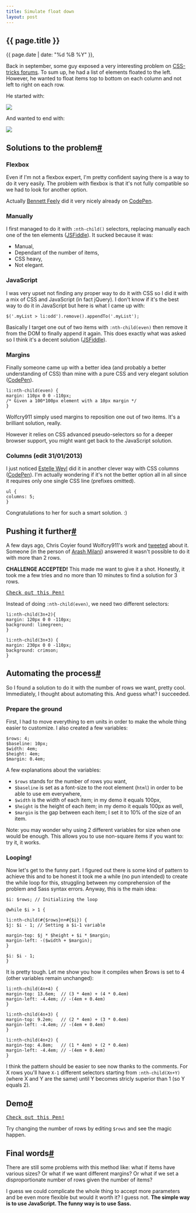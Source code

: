 ```yaml
---
title: Simulate float down
layout: post
---
```

<section>
<h1>{{ page.title }}</h1>
<p class="date">{{ page.date | date: "%d %B %Y" }}, <a href="#disqus_thread" class="comment-count"></a></p>

<p>Back in september, some guy exposed a very interesting problem on <a href="http://css-tricks.com/forums/discussion/19610/float-items">CSS-tricks forums</a>. To sum up, he had a list of elements floated to the left. However, he wanted to float items top to bottom on each column and not left to right on each row.</p>

<p>He started with:</p>
<img src="http://img401.imageshack.us/img401/4723/98791854.jpg">

<p>And wanted to end with:</p>
<img src="http://imageshack.us/scaled/landing/88/51843399.jpg">


</section>

<section id="solutions">
<h2>Solutions to the problem<a href="#solutions" class="section-anchor">#</a></h2>

<h3>Flexbox</h3>

<p>Even if I'm not a flexbox expert, I'm pretty confident saying there is a way to do it very easily. The problem with flexbox is that it's not fully compatible so we had to look for another option.</p>

<p>Actually <a href="http://twitter.com/bennettfeely">Bennett Feely</a> did it very nicely already on <a href="http://codepen.io/bennettfeely/pen/firxL">CodePen</a>.</p>

<h3>Manually</h3>

<p>I first managed to do it with <code>:nth-child()</code> selectors, replacing manually each one of the ten elements (<a href="http://jsfiddle.net/VAdT3/1/">JSFiddle</a>). It sucked because it was:</p>

<ul>
<li>Manual,</li>
<li>Dependant of the number of items,</li>
<li>CSS heavy,</li>
<li>Not elegant.</li>
</ul>

<h3>JavaScript</h3>

<p>I was very upset not finding any proper way to do it with CSS so I did it with a mix of CSS and JavaScript (in fact jQuery). I don't know if it's the best way to do it in JavaScript but here is what I came up with:</p>

<pre><code class="language-javascript">$('.myList > li:odd').remove().appendTo('.myList');</code></pre>

<p>Basically I target one out of two items with <code>:nth-child(even)</code> then remove it from the DOM to finally append it again. This does exactly what was asked so I think it's a decent solution (<a href="http://jsfiddle.net/VAdT3/6/">JSFiddle</a>).</p>

<h3>Margins</h3>

<p>Finally someone came up with a better idea (and probably a better understanding of CSS) than mine with a pure CSS and very elegant solution (<a href="http://codepen.io/wolfcry911/pen/IkBbu">CodePen</a>).</p>

<pre><code class="language-css">li:nth-child(even) {
margin: 110px 0 0 -110px; 
/* Given a 100*100px element with a 10px margin */
}</code></pre>

<p>Wolfcry911 simply used margins to reposition one out of two items. It's a brilliant solution, really.</p>

<p>However it relies on CSS advanced pseudo-selectors so for a deeper browser support, you might want get back to the JavaScript solution.</p>

<h3>Columns (edit 31/01/2013)</h3>

<p>I just noticed <a href="http://codepen.io/estelle">Estelle Weyl</a> did it in another clever way with CSS columns (<a href="http://codepen.io/estelle/pen/zkjrn">CodePen</a>). I'm actually wondering if it's not the better option all in all since it requires only one single CSS line (prefixes omitted).</p> 

<pre><code class="language-css">ul {
columns: 5;
}</code></pre>

<p>Congratulations to her for such a smart solution. :)</p>

</section>

<section id="moar">
<h2>Pushing it further<a href="#moar" class="section-anchor">#</a></h2>

<p>A few days ago, Chris Coyier found Wolfcry911's work and <a href="https://twitter.com/chriscoyier/status/295223893516500993">tweeted</a> about it. Someone (in the person of <a href="http://twitter.com/arashmilan">Arash Milani</a>) answered it wasn't possible to do it with more than 2 rows.</p>

<p><strong>CHALLENGE ACCEPTED!</strong> This made me want to give it a shot. Honestly, it took me a few tries and no more than 10 minutes to find a solution for 3 rows.</p>	

<pre class="codepen" data-height="450" data-type="result" data-href="DoAIB" data-user="HugoGiraudel" data-safe="true"><code></code><a href="http://codepen.io/HugoGiraudel/pen/DoAIB">Check out this Pen!</a></pre>

<p>Instead of doing <code>:nth-child(even)</code>, we need two different selectors:</p>

<pre><code class="language-css">li:nth-child(3n+2){
margin: 120px 0 0 -110px;
background: limegreen;
}

li:nth-child(3n+3) {
margin: 230px 0 0 -110px;
background: crimson;
}</code></pre>

</section>

<section id="sass">
<h2>Automating the process<a href="#sass" class="section-anchor">#</a></h2>

<p>So I found a solution to do it with the number of rows we want, pretty cool. Immediately, I thought about automating this. And guess what? I succeeded.</p>

<h3>Prepare the ground</h3>

<p>First, I had to move everything to em units in order to make the whole thing easier to customize. I also created a few variables:</p>

<pre><code class="language-css">$rows: 4; 
$baseline: 10px;
$width: 4em;
$height: 4em;
$margin: 0.4em;</code></pre>

<p>A few explanations about the variables:</p>

<ul>
<li><code>$rows</code> stands for the number of rows you want,</li>
<li><code>$baseline</code> is set as a font-size to the root element (<code>html</code>) in order to be able to use em everywhere,</li>
<li><code>$width</code> is the width of each item; in my demo it equals 100px,</li>
<li><code>$height</code> is the height of each item; in my demo it equals 100px as well,</li>
<li><code>$margin</code> is the gap between each item; I set it to 10% of the size of an item.</li>
</ul>

<p class="note">Note: you may wonder why using 2 different variables for size when one would be enough. This allows you to use non-square items if you want to: try it, it works.</em></p>

<h3>Looping!</h3>

<p>Now let's get to the funny part. I figured out there is some kind of pattern to achieve this and to be honest it took me a while (no pun intended) to create the while loop for this, struggling between my comprehension of the problem and Sass syntax errors. Anyway, this is the main idea:</p>

<pre><code class="language-javascript">$i: $rows; // Initializing the loop

@while $i &gt; 1 {

li:nth-child(#{$rows}n+#{$i}) {
$j: $i - 1; // Setting a $i-1 variable

margin-top: $j * $height + $i * $margin;
margin-left: -($width + $margin);
}

$i: $i - 1;
}</code></pre>

<p>It is pretty tough. Let me show you how it compiles when $rows is set to 4 (other variables remain unchanged):</p>

<pre><code class="language-css">li:nth-child(4n+4) {
margin-top: 13.6em;  // (3 * 4em) + (4 * 0.4em)
margin-left: -4.4em; // -(4em + 0.4em)
}

li:nth-child(4n+3) {
margin-top: 9.2em;   // (2 * 4em) + (3 * 0.4em)
margin-left: -4.4em; // -(4em + 0.4em)
}

li:nth-child(4n+2) {
margin-top: 4.8em;   // (1 * 4em) + (2 * 0.4em)
margin-left: -4.4em; // -(4em + 0.4em)
}</code></pre>

<p>I think the pattern should be easier to see now thanks to the comments. For X rows you'll have <code>X-1</code> different selectors starting from <code>:nth-child(Xn+Y)</code> (where X and Y are the same) until Y becomes stricly superior than 1 (so Y equals 2).</p>

</section>

<section id="demo">
<h2>Demo<a href="#demo" class="section-anchor">#</a></h2>

<pre class="codepen" data-height="530" data-type="result" data-href="AxmBK" data-user="HugoGiraudel" data-safe="true"><code></code><a href="http://codepen.io/HugoGiraudel/pen/AxmBK">Check out this Pen!</a></pre>

<p>Try changing the number of rows by editing <code>$rows</code> and see the magic happen.</p>
</section>

<section id="final-words">
<h2>Final words<a href="#final-words" class="section-anchor">#</a></h2>

<p>There are still some problems with this method like: what if items have various sizes? Or what if we want different margins? Or what if we set a disproportionate number of rows given the number of items?</p>

<p>I guess we could complicate the whole thing to accept more parameters and be even more flexible but would it worth it? I guess not. <strong>The simple way is to use JavaScript. The funny way is to use Sass.</strong></p>
</section>
<script>var disqus_url = "http://hugogiraudel.com/blog/float-down";</script>
<div id="disqus_thread"></div>
